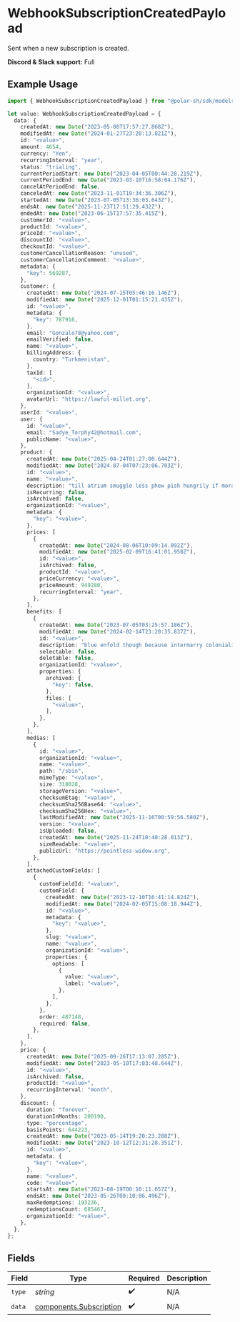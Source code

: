 # WebhookSubscriptionCreatedPayload

Sent when a new subscription is created.

**Discord & Slack support:** Full

## Example Usage

```typescript
import { WebhookSubscriptionCreatedPayload } from "@polar-sh/sdk/models/components";

let value: WebhookSubscriptionCreatedPayload = {
  data: {
    createdAt: new Date("2023-05-08T17:57:27.868Z"),
    modifiedAt: new Date("2024-01-27T23:20:13.821Z"),
    id: "<value>",
    amount: 4654,
    currency: "Yen",
    recurringInterval: "year",
    status: "trialing",
    currentPeriodStart: new Date("2023-04-05T00:44:28.219Z"),
    currentPeriodEnd: new Date("2023-03-10T16:58:04.176Z"),
    cancelAtPeriodEnd: false,
    canceledAt: new Date("2023-11-01T19:34:36.306Z"),
    startedAt: new Date("2023-07-05T13:36:03.643Z"),
    endsAt: new Date("2025-11-23T17:51:29.432Z"),
    endedAt: new Date("2023-06-15T17:57:35.415Z"),
    customerId: "<value>",
    productId: "<value>",
    priceId: "<value>",
    discountId: "<value>",
    checkoutId: "<value>",
    customerCancellationReason: "unused",
    customerCancellationComment: "<value>",
    metadata: {
      "key": 569287,
    },
    customer: {
      createdAt: new Date("2024-07-15T05:46:16.146Z"),
      modifiedAt: new Date("2025-12-01T01:15:21.435Z"),
      id: "<value>",
      metadata: {
        "key": 787916,
      },
      email: "Gonzalo78@yahoo.com",
      emailVerified: false,
      name: "<value>",
      billingAddress: {
        country: "Turkmenistan",
      },
      taxId: [
        "<id>",
      ],
      organizationId: "<value>",
      avatarUrl: "https://lawful-millet.org",
    },
    userId: "<value>",
    user: {
      id: "<value>",
      email: "Sadye_Torphy42@hotmail.com",
      publicName: "<value>",
    },
    product: {
      createdAt: new Date("2025-04-24T01:27:00.644Z"),
      modifiedAt: new Date("2024-07-04T07:23:06.703Z"),
      id: "<value>",
      name: "<value>",
      description: "till atrium smuggle less phew pish hungrily if moral",
      isRecurring: false,
      isArchived: false,
      organizationId: "<value>",
      metadata: {
        "key": "<value>",
      },
      prices: [
        {
          createdAt: new Date("2024-08-06T10:09:14.092Z"),
          modifiedAt: new Date("2025-02-09T16:41:01.958Z"),
          id: "<value>",
          isArchived: false,
          productId: "<value>",
          priceCurrency: "<value>",
          priceAmount: 949280,
          recurringInterval: "year",
        },
      ],
      benefits: [
        {
          createdAt: new Date("2023-07-05T03:25:57.186Z"),
          modifiedAt: new Date("2024-02-14T23:20:35.837Z"),
          id: "<value>",
          description: "blue enfold though because intermarry colonialism",
          selectable: false,
          deletable: false,
          organizationId: "<value>",
          properties: {
            archived: {
              "key": false,
            },
            files: [
              "<value>",
            ],
          },
        },
      ],
      medias: [
        {
          id: "<value>",
          organizationId: "<value>",
          name: "<value>",
          path: "/sbin",
          mimeType: "<value>",
          size: 318028,
          storageVersion: "<value>",
          checksumEtag: "<value>",
          checksumSha256Base64: "<value>",
          checksumSha256Hex: "<value>",
          lastModifiedAt: new Date("2025-11-16T00:59:56.580Z"),
          version: "<value>",
          isUploaded: false,
          createdAt: new Date("2025-11-24T10:40:28.013Z"),
          sizeReadable: "<value>",
          publicUrl: "https://pointless-widow.org",
        },
      ],
      attachedCustomFields: [
        {
          customFieldId: "<value>",
          customField: {
            createdAt: new Date("2023-12-10T16:41:14.824Z"),
            modifiedAt: new Date("2024-02-05T15:08:18.944Z"),
            id: "<value>",
            metadata: {
              "key": "<value>",
            },
            slug: "<value>",
            name: "<value>",
            organizationId: "<value>",
            properties: {
              options: [
                {
                  value: "<value>",
                  label: "<value>",
                },
              ],
            },
          },
          order: 487148,
          required: false,
        },
      ],
    },
    price: {
      createdAt: new Date("2025-09-26T17:13:07.205Z"),
      modifiedAt: new Date("2023-05-10T17:03:48.644Z"),
      id: "<value>",
      isArchived: false,
      productId: "<value>",
      recurringInterval: "month",
    },
    discount: {
      duration: "forever",
      durationInMonths: 200190,
      type: "percentage",
      basisPoints: 644223,
      createdAt: new Date("2023-05-14T19:20:23.288Z"),
      modifiedAt: new Date("2023-10-12T12:31:28.351Z"),
      id: "<value>",
      metadata: {
        "key": "<value>",
      },
      name: "<value>",
      code: "<value>",
      startsAt: new Date("2023-08-19T00:10:11.657Z"),
      endsAt: new Date("2023-05-26T00:10:06.496Z"),
      maxRedemptions: 193236,
      redemptionsCount: 685467,
      organizationId: "<value>",
    },
  },
};
```

## Fields

| Field                                                              | Type                                                               | Required                                                           | Description                                                        |
| ------------------------------------------------------------------ | ------------------------------------------------------------------ | ------------------------------------------------------------------ | ------------------------------------------------------------------ |
| `type`                                                             | *string*                                                           | :heavy_check_mark:                                                 | N/A                                                                |
| `data`                                                             | [components.Subscription](../../models/components/subscription.md) | :heavy_check_mark:                                                 | N/A                                                                |